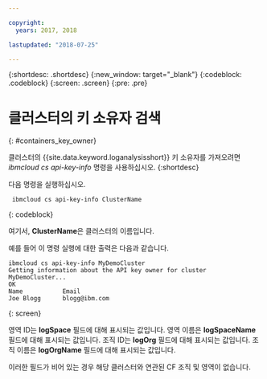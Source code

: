 ```yaml
---

copyright:
  years: 2017, 2018

lastupdated: "2018-07-25"

---
```


{:shortdesc: .shortdesc}
{:new_window: target="_blank"}
{:codeblock: .codeblock}
{:screen: .screen}
{:pre: .pre}


# 클러스터의 키 소유자 검색
{: #containers_key_owner}

클러스터의 {{site.data.keyword.loganalysisshort}} 키 소유자를 가져오려면 *ibmcloud cs api-key-info* 명령을 사용하십시오.
{:shortdesc}

다음 명령을 실행하십시오.

```
 ibmcloud cs api-key-info ClusterName
```
{: codeblock}

여기서, **ClusterName**은 클러스터의 이름입니다.


예를 들어 이 명령 실행에 대한 출력은 다음과 같습니다.

```
ibmcloud cs api-key-info MyDemoCluster
Getting information about the API key owner for cluster MyDemoCluster...
OK
Name           Email   
Joe Blogg      blogg@ibm.com   
```
{: screen}

영역 ID는 **logSpace** 필드에 대해 표시되는 값입니다.
영역 이름은 **logSpaceName** 필드에 대해 표시되는 값입니다.
조직 ID는 **logOrg** 필드에 대해 표시되는 값입니다.
조직 이름은 **logOrgName** 필드에 대해 표시되는 값입니다.

이러한 필드가 비어 있는 경우 해당 클러스터와 연관된 CF 조직 및 영역이 없습니다.



